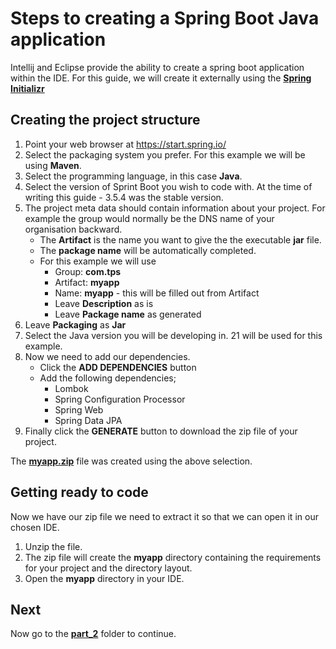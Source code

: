 # Steps to creating a Spring Boot Java application

Intellij and Eclipse provide the ability to create a spring boot application within the IDE.  For this guide, we will create it externally using the **[Spring Initializr](https://start.spring.io/)**

## Creating the project structure

1. Point your web browser at https://start.spring.io/
2. Select the packaging system you prefer.  For this example we will be using **Maven**.
3. Select the programming language, in this case **Java**.
4. Select the version of Sprint Boot you wish to code with.  At the time of writing this guide - 3.5.4 was the stable version.
5. The project meta data should contain information about your project.  For example the group would normally be the DNS name of your organisation backward.
    * The **Artifact** is the name you want to give the the executable **jar** file.
    * The **package name** will be automatically completed.
    * For this example we will use
        * Group: **com.tps**
        * Artifact: **myapp**
        * Name: **myapp** - this will be filled out from Artifact
        * Leave **Description** as is
        * Leave **Package name** as generated
6. Leave **Packaging** as **Jar**
7. Select the Java version you will be developing in.  21 will be used for this example.
8. Now we need to add our dependencies.
    * Click the **ADD DEPENDENCIES** button
    * Add the following dependencies;
        * Lombok
        * Spring Configuration Processor
        * Spring Web
        * Spring Data JPA
9. Finally click the **GENERATE** button to download the zip file of your project.

The [**myapp.zip**](./myapp.zip) file was created using the above selection.

## Getting ready to code

Now we have our zip file we need to extract it so that we can open it in our chosen IDE.

1. Unzip the file.
2. The zip file will create the **myapp** directory containing the requirements for your project and the directory layout.
3. Open the **myapp** directory in your IDE.

## Next

Now go to the **[part_2](../part_2)** folder to continue.